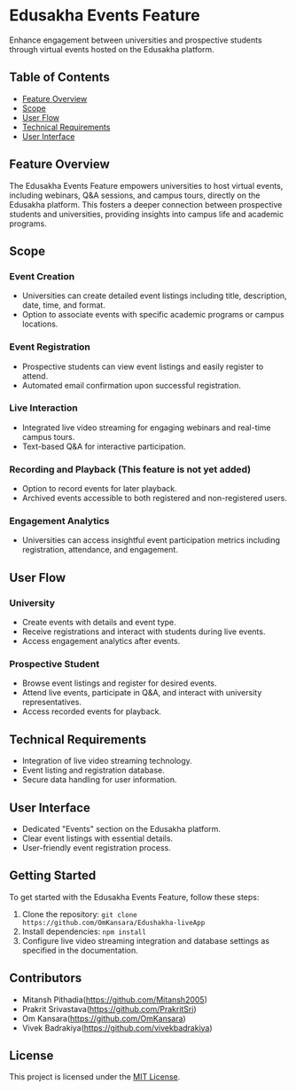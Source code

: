 # Edusakha Events Feature

Enhance engagement between universities and prospective students through virtual events hosted on the Edusakha platform.

## Table of Contents

- [Feature Overview](#feature-overview)
- [Scope](#scope)
- [User Flow](#user-flow)
- [Technical Requirements](#technical-requirements)
- [User Interface](#user-interface)

## Feature Overview

The Edusakha Events Feature empowers universities to host virtual events, including webinars, Q&A sessions, and campus tours, directly on the Edusakha platform. This fosters a deeper connection between prospective students and universities, providing insights into campus life and academic programs.

## Scope

### Event Creation

- Universities can create detailed event listings including title, description, date, time, and format.
- Option to associate events with specific academic programs or campus locations.

### Event Registration

- Prospective students can view event listings and easily register to attend.
- Automated email confirmation upon successful registration.

### Live Interaction

- Integrated live video streaming for engaging webinars and real-time campus tours.
- Text-based Q&A for interactive participation.

### Recording and Playback (This feature is not yet added)

- Option to record events for later playback.
- Archived events accessible to both registered and non-registered users.

### Engagement Analytics

- Universities can access insightful event participation metrics including registration, attendance, and engagement.

## User Flow

### University

- Create events with details and event type.
- Receive registrations and interact with students during live events.
- Access engagement analytics after events.

### Prospective Student

- Browse event listings and register for desired events.
- Attend live events, participate in Q&A, and interact with university representatives.
- Access recorded events for playback.

## Technical Requirements

- Integration of live video streaming technology.
- Event listing and registration database.
- Secure data handling for user information.

## User Interface

- Dedicated "Events" section on the Edusakha platform.
- Clear event listings with essential details.
- User-friendly event registration process.

## Getting Started

To get started with the Edusakha Events Feature, follow these steps:

1. Clone the repository: `git clone https://github.com/OmKansara/Edushakha-liveApp`
2. Install dependencies: `npm install`
3. Configure live video streaming integration and database settings as specified in the documentation.

## Contributors
- Mitansh Pithadia(https://github.com/Mitansh2005)
- Prakrit Srivastava(https://github.com/PrakritSri)
- Om Kansara(https://github.com/OmKansara)
- Vivek Badrakiya(https://github.com/vivekbadrakiya)

## License

This project is licensed under the [MIT License](LICENSE).


